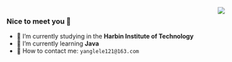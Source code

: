 <img  align="right" src="https://github-readme-stats.vercel.app/api?username=yanglele121&show_icons=true&text_color=000&icon_color=000&bg_color=0,ea6161,ffc64d,fffc4d,52fa5a&theme=graywhite" /> 

### Nice to meet you 👋
- 🔭 I’m currently studying in the **Harbin Institute of Technology**
- 🌱 I’m currently learning **Java**
- 💌 How to contact me: `yanglele121@163.com`


<!---
yanglele121/yanglele121 is a ✨ special ✨ repository because its `README.md` (this file) appears on your GitHub profile.
You can click the Preview link to take a look at your changes.
--->
